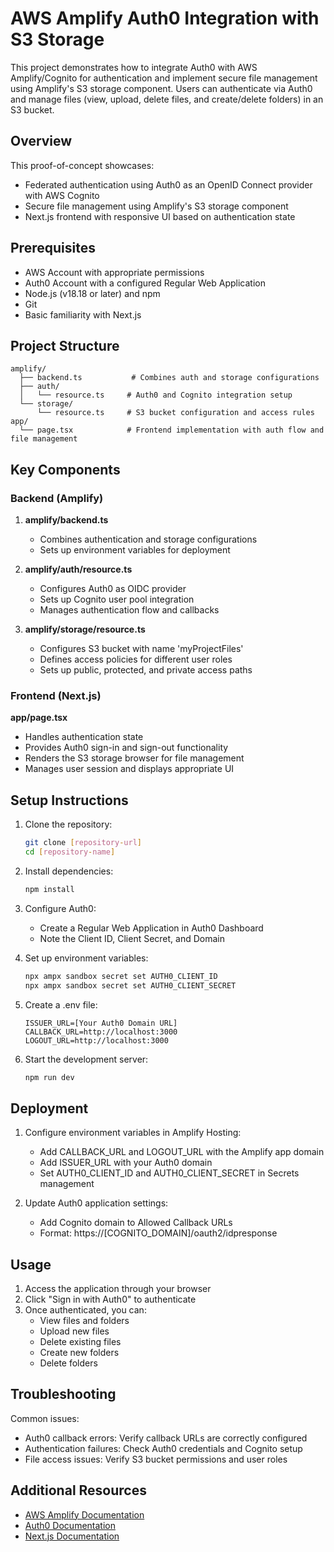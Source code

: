 # AWS Amplify Auth0 Integration with S3 Storage

This project demonstrates how to integrate Auth0 with AWS Amplify/Cognito for authentication and implement secure file management using Amplify's S3 storage component. Users can authenticate via Auth0 and manage files (view, upload, delete files, and create/delete folders) in an S3 bucket.

## Overview

This proof-of-concept showcases:
- Federated authentication using Auth0 as an OpenID Connect provider with AWS Cognito
- Secure file management using Amplify's S3 storage component
- Next.js frontend with responsive UI based on authentication state

## Prerequisites

- AWS Account with appropriate permissions
- Auth0 Account with a configured Regular Web Application
- Node.js (v18.18 or later) and npm
- Git
- Basic familiarity with Next.js

## Project Structure

```
amplify/
  ├── backend.ts           # Combines auth and storage configurations
  ├── auth/
  │   └── resource.ts     # Auth0 and Cognito integration setup
  └── storage/
      └── resource.ts     # S3 bucket configuration and access rules
app/
  └── page.tsx            # Frontend implementation with auth flow and file management
```

## Key Components

### Backend (Amplify)

1. **amplify/backend.ts**
   - Combines authentication and storage configurations
   - Sets up environment variables for deployment

2. **amplify/auth/resource.ts**
   - Configures Auth0 as OIDC provider
   - Sets up Cognito user pool integration
   - Manages authentication flow and callbacks

3. **amplify/storage/resource.ts**
   - Configures S3 bucket with name 'myProjectFiles'
   - Defines access policies for different user roles
   - Sets up public, protected, and private access paths

### Frontend (Next.js)

**app/page.tsx**
- Handles authentication state
- Provides Auth0 sign-in and sign-out functionality
- Renders the S3 storage browser for file management
- Manages user session and displays appropriate UI

## Setup Instructions

1. Clone the repository:
   ```bash
   git clone [repository-url]
   cd [repository-name]
   ```

2. Install dependencies:
   ```bash
   npm install
   ```

3. Configure Auth0:
   - Create a Regular Web Application in Auth0 Dashboard
   - Note the Client ID, Client Secret, and Domain

4. Set up environment variables:
   ```bash
   npx ampx sandbox secret set AUTH0_CLIENT_ID
   npx ampx sandbox secret set AUTH0_CLIENT_SECRET
   ```

5. Create a .env file:
   ```
   ISSUER_URL=[Your Auth0 Domain URL]
   CALLBACK_URL=http://localhost:3000
   LOGOUT_URL=http://localhost:3000
   ```

6. Start the development server:
   ```bash
   npm run dev
   ```

## Deployment

1. Configure environment variables in Amplify Hosting:
   - Add CALLBACK_URL and LOGOUT_URL with the Amplify app domain
   - Add ISSUER_URL with your Auth0 domain
   - Set AUTH0_CLIENT_ID and AUTH0_CLIENT_SECRET in Secrets management

2. Update Auth0 application settings:
   - Add Cognito domain to Allowed Callback URLs
   - Format: https://[COGNITO_DOMAIN]/oauth2/idpresponse

## Usage

1. Access the application through your browser
2. Click "Sign in with Auth0" to authenticate
3. Once authenticated, you can:
   - View files and folders
   - Upload new files
   - Delete existing files
   - Create new folders
   - Delete folders

## Troubleshooting

Common issues:
- Auth0 callback errors: Verify callback URLs are correctly configured
- Authentication failures: Check Auth0 credentials and Cognito setup
- File access issues: Verify S3 bucket permissions and user roles

## Additional Resources

- [AWS Amplify Documentation](https://docs.amplify.aws)
- [Auth0 Documentation](https://auth0.com/docs)
- [Next.js Documentation](https://nextjs.org/docs)
